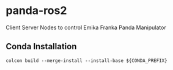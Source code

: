 # panda-ros2
Client Server Nodes to control Emika Franka Panda Manipulator

## Conda Installation
`colcon build --merge-install --install-base ${CONDA_PREFIX}`
